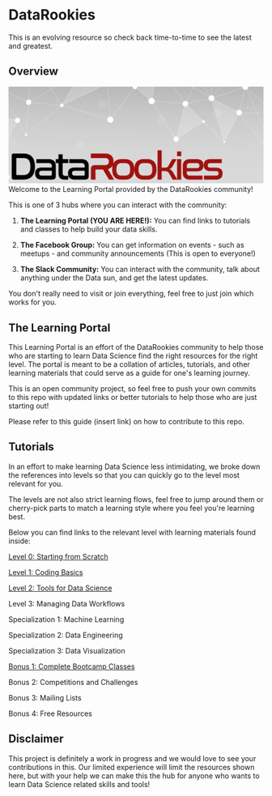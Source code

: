 # DataRookies
This is an evolving resource so check back time-to-time to see the latest and greatest.

## Overview
![image](cover.png)
Welcome to the Learning Portal provided by the DataRookies community!  

This is one of 3 hubs where you can interact with the community:
1. **The Learning Portal (YOU ARE HERE!):** You can find links to tutorials and classes to help build your data skills.

2. **The Facebook Group:** You can get information on events - such as meetups - and community announcements (This is open to everyone!)

3. **The Slack Community:** You can interact with the community, talk about anything under the Data sun, and get the latest updates.

You don't really need to visit or join everything, feel free to just join which works for you.

## The Learning Portal

This Learning Portal is an effort of the DataRookies community to help those who are starting to learn Data Science find the right resources for the right level. The portal is meant to be a collation of articles, tutorials, and other learning materials that could serve as a guide for one's learning journey.

This is an open community project, so feel free to push your own commits to this repo with updated links or better tutorials to help those who are just starting out!

Please refer to this guide (insert link) on how to contribute to this repo.

## Tutorials

In an effort to make learning Data Science less intimidating, we broke down the references into levels so that you can quickly go to the level most relevant for you.

The levels are not also strict learning flows, feel free to jump around them or cherry-pick parts to match a learning style where you feel you're learning best.

Below you can find links to the relevant level with learning materials found inside:

[Level 0: Starting from Scratch](https://github.com/aescay/DataRookies/blob/master/learning_references/Level%200:%20Starting%20from%20Scratch%20.md)

[Level 1: Coding Basics](https://github.com/aescay/DataRookies/blob/master/learning_references/Level%201:%20Coding%20Basics.md)

[Level 2: Tools for Data Science](https://github.com/aescay/DataRookies/blob/master/learning_references/Level%202:%20Tools%20for%20Data%20Science.md)

Level 3: Managing Data Workflows

Specialization 1: Machine Learning

Specialization 2: Data Engineering

Specialization 3: Data Visualization

[Bonus 1: Complete Bootcamp Classes](https://github.com/aescay/DataRookies/blob/master/learning_references/Bonus%201:%20Complete%20Bootcamp%20Classes.md)

Bonus 2: Competitions and Challenges

Bonus 3: Mailing Lists

Bonus 4: Free Resources

## Disclaimer

This project is definitely a work in progress and we would love to see your contributions in this. Our limited experience will limit the resources shown here, but with your help we can make this the hub for anyone who wants to learn Data Science related skills and tools!
